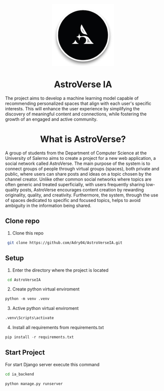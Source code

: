 <p align="center">
  <img src="./AstroVerselogo.png" width=200>
  <h1 align="center">AstroVerse IA</h1>
</p>
The project aims to develop a machine learning model capable of recommending personalized spaces that align with each user's specific interests. This will enhance the user experience by simplifying the discovery of meaningful content and connections, while fostering the growth of an engaged and active community.<p align="center">
  <h1 align="center">What is AstroVerse?</h1>
</p>
A group of students from the Department of Computer Science at the University of Salerno aims to create a project for a new web application, a social network called AstroVerse. The main purpose of the system is to connect groups of people through virtual groups (spaces), both private and public, where users can share posts and ideas on a topic chosen by the channel creator. Unlike other common social networks where topics are often generic and treated superficially, with users frequently sharing low-quality posts, AstroVerse encourages content creation by rewarding originality, quality, and creativity. Furthermore, the system, through the use of spaces dedicated to specific and focused topics, helps to avoid ambiguity in the information being shared.

## Clone repo
 1. Clone this repo
 ```bash
  git clone https://github.com/Adry04/AstroVerseIA.git
 ```

## Setup
 1. Enter the directory where the project is located
 ```bash
  cd AstroVerseIA
 ```
 2. Create python virtual enviroment
```python
python -m venv .venv
```
 3. Active python virtual enviroment
```python
.venv\Scripts\activate
```
4. Install all requirements from requirements.txt
```python
pip install -r requirements.txt
```
## Start Project
For start Django server execute this command
```bash
cd ia_backend
```
```python
python manage.py runserver
```
